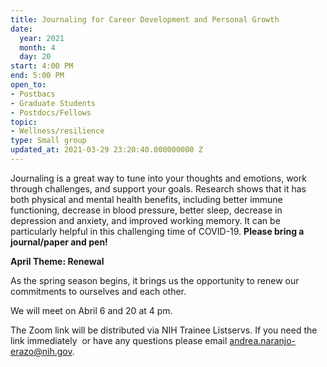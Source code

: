 ```yaml
---
title: Journaling for Career Development and Personal Growth
date:
  year: 2021
  month: 4
  day: 20
start: 4:00 PM
end: 5:00 PM
open_to:
- Postbacs
- Graduate Students
- Postdocs/Fellows
topic:
- Wellness/resilience
type: Small group
updated_at: 2021-03-29 23:20:40.000000000 Z
---
```

Journaling is a great way to tune into your thoughts and emotions, work
through challenges, and support your goals. Research shows that it has
both physical and mental health benefits, including better immune
functioning, decrease in blood pressure, better sleep, decrease in
depression and anxiety, and improved working memory. It can be
particularly helpful in this challenging time of COVID-19. **Please
bring a journal/paper and pen!**

**April Theme: Renewal**

As the spring season begins, it brings us the opportunity to renew our
commitments to ourselves and each other.

We will meet on Abril 6 and 20 at 4 pm.

The Zoom link will be distributed via NIH Trainee Listservs. If you need
the link immediately  or have any questions please email
[andrea.naranjo-erazo@nih.gov](mailto:andrea.naranjo-erazo@nih.gov).
